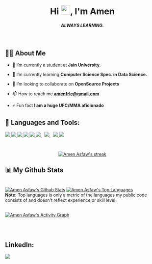 
<h1 align="center">Hi <img src="https://raw.githubusercontent.com/MartinHeinz/MartinHeinz/master/wave.gif" width="30px">, I'm Amen</h1>
<h5 align="center">ALWAYS LEARNING.</h5>

</br>

## 🙋‍♂️ About Me

- 🔭 I’m currently a student at **Jain University.**

- 🌱 I’m currently learning **Computer Science Spec. in Data Science.**

- 👯 I’m looking to collaborate on **OpenSource Projects**

- 📫 How to reach me **amenfrlc@gmail.com**

- ⚡ Fun fact **I am a huge UFC/MMA aficionado**

## 🚀 Languages and Tools:

<p align="left"> 
    <a href="https://reactjs.org/" target="_blank"> <img src="https://img.icons8.com/color/48/000000/react-native.png"/> </a>
    <a href="https://developer.mozilla.org/en-US/docs/Web/JavaScript" target="_blank"> <img src="https://img.icons8.com/color/48/000000/javascript.png"/> </a> 
    <a href="https://www.w3.org/html/" target="_blank"> <img src="https://img.icons8.com/color/48/000000/html-5.png"/> </a> 
    <a href="https://www.w3schools.com/css/" target="_blank"> <img src="https://img.icons8.com/color/48/000000/css3.png"/> </a> 
    <a href="https://getbootstrap.com" target="_blank"> <img src="https://img.icons8.com/color/48/000000/bootstrap.png"/> </a> 
    <a style="padding-right:8px;" href="https://nodejs.org" target="_blank"> <img src="https://img.icons8.com/color/48/000000/nodejs.png"/> </a> 
    <a style="padding-right:8px;" href="https://www.mysql.com/" target="_blank"> <img src="https://img.icons8.com/fluent/50/000000/mysql-logo.png"/> </a>  
    <a href="https://git-scm.com/" target="_blank"> <img src="https://img.icons8.com/color/48/000000/git.png"/> </a> 
    <a href="https://redux.js.org" target="_blank"> <img src="https://img.icons8.com/color/48/000000/redux.png"/> </a>
</p>


<br/>

<p align="center">
    <a href="https://github.com/amenhasfaw/github-readme-streak-stats">
        <img title="🔥 Get streak stats for your profile at git.io/streak-stats" alt="Amen Asfaw's streak" src="https://github-readme-streak-stats.herokuapp.com/?user=amenhasfaw&theme=black-ice&hide_border=true&stroke=0000&background=060A0CD0"/>
    </a>
</p>

## 📊 My Github Stats

  <br/>
    <a href="https://github.com/amenhasfaw/github-readme-stats"><img alt="Amen Asfaw's Github Stats" src="https://github-readme-stats.vercel.app/api?username=amenhasfaw&show_icons=true&count_private=true&theme=react&hide_border=true&bg_color=0D1117" /></a>
  <a href="https://github.com/amenhasfaw/github-readme-stats"><img alt="Amen Asfaw's Top Languages" src="https://github-readme-stats.vercel.app/api/top-langs/?username=amenhasfaw&langs_count=8&count_private=true&layout=compact&theme=react&hide_border=true&bg_color=0D1117" /></a>
  <br/>
  <b>Note:</b> Top languages is only a metric of the languages my public code consists of and doesn't reflect experience or skill level.


<br/>
<br/>

<a href="https://github.com/amenhasfaw/github-readme-activity-graph"><img alt="Amen Asfaw's Activity Graph" src="https://activity-graph.herokuapp.com/graph?username=amenhasfaw&bg_color=0D1117&color=5BCDEC&line=5BCDEC&point=FFFFFF&hide_border=true" /></a>

<br/>
<br/>

## LinkedIn:
<a href = "https://www.linkedin.com/in/amen-asfaw-43b998227"><img src="https://img.icons8.com/fluent/48/000000/linkedin.png"/></a>
